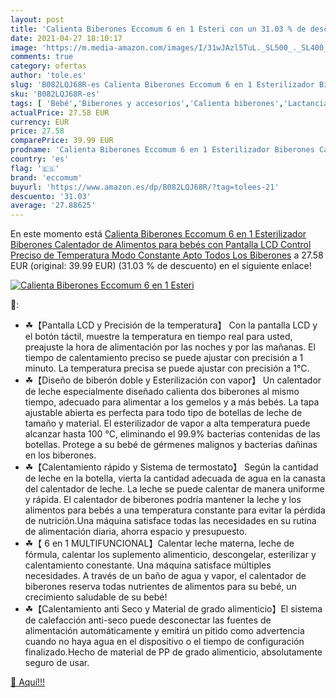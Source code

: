 ```yaml
---
layout: post
title: 'Calienta Biberones Eccomum 6 en 1 Esteri con un 31.03 % de descuento'
date: 2021-04-27 18:10:17
image: 'https://m.media-amazon.com/images/I/31wJAzl5TuL._SL500_._SL400_.jpg'
comments: true
category: ofertas
author: 'tole.es'
slug: 'B082LQJ68R-es Calienta Biberones Eccomum 6 en 1 Esterilizador Biberones...'
sku: 'B082LQJ68R-es'
tags: [ 'Bebé','Biberones y accesorios','Calienta biberones','Lactancia y alimentación','bebés','biberones','eccomum', ]
actualPrice: 27.58 EUR
currency: EUR
price: 27.58
comparePrice: 39.99 EUR
prodname: 'Calienta Biberones Eccomum 6 en 1 Esterilizador Biberones Calentador de Alimentos para bebés  con Pantalla LCD  Control Preciso de Temperatura  Modo Constante  Apto Todos Los Biberones'
country: 'es'
flag: '🇪🇸'
brand: 'eccomum'
buyurl: 'https://www.amazon.es/dp/B082LQJ68R/?tag=tolees-21'
descuento: '31.03'
average: '27.88625'
---
```


En este momento está [Calienta Biberones Eccomum 6 en 1 Esterilizador Biberones Calentador de Alimentos para bebés  con Pantalla LCD  Control Preciso de Temperatura  Modo Constante  Apto Todos Los Biberones](https://www.amazon.es/dp/B082LQJ68R/?tag=tolees-21) a 27.58 EUR (original: 39.99 EUR) (31.03 %  de descuento) en el siguiente enlace!

[![Calienta Biberones Eccomum 6 en 1 Esteri](https://m.media-amazon.com/images/I/31wJAzl5TuL._SL500_._SL400_.jpg)](https://www.amazon.es/dp/B082LQJ68R/?tag=tolees-21)

🔎:

- ☘【Pantalla LCD y Precisión de la temperatura】 Con la pantalla LCD y el botón táctil, muestre la temperatura en tiempo real para usted, preajuste la hora de alimentación por las noches y por las mañanas. El tiempo de calentamiento preciso se puede ajustar con precisión a 1 minuto. La temperatura precisa se puede ajustar con precisión a 1°C.
- ☘【Diseño de biberón doble y Esterilización con vapor】 Un calentador de leche especialmente diseñado calienta dos biberones al mismo tiempo, adecuado para alimentar a los gemelos y a más bebés. La tapa ajustable abierta es perfecta para todo tipo de botellas de leche de tamaño y material. El esterilizador de vapor a alta temperatura puede alcanzar hasta 100 ℃, eliminando el 99.9% bacterias contenidas de las botellas. Protege a su bebé de gérmenes malignos y bacterias dañinas en los biberones.
- ☘【Calentamiento rápido y Sistema de termostato】 Según la cantidad de leche en la botella, vierta la cantidad adecuada de agua en la canasta del calentador de leche. La leche se puede calentar de manera uniforme y rápida. El calentador de biberones podría mantener la leche y los alimentos para bebés a una temperatura constante para evitar la pérdida de nutrición.Una máquina satisface todas las necesidades en su rutina de alimentación diaria, ahorra espacio y presupuesto.
- ☘【 6 en 1 MULTIFUNCIONAL】Calentar leche materna, leche de fórmula, calentar los suplemento alimenticio, descongelar, esterilizar y calentamiento conestante. Una máquina satisface múltiples necesidades. A través de un baño de agua y vapor, el calentador de biberones reserva todas nutrientes de alimentos para su bebé, un crecimiento saludable de su bebé!
- ☘【Calentamiento anti Seco y Material de grado alimenticio】El sistema de calefacción anti-seco puede desconectar las fuentes de alimentación automáticamente y emitirá un pitido como advertencia cuando no haya agua en el dispositivo o el tiempo de configuración finalizado.Hecho de material de PP de grado alimenticio, absolutamente seguro de usar.

[🛒 Aquí!!!](https://www.amazon.es/dp/B082LQJ68R/?tag=tolees-21)
